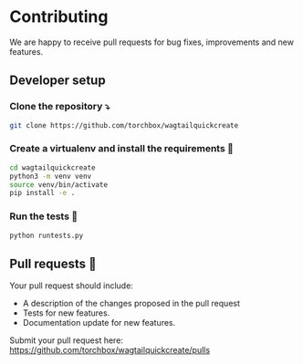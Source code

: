 # Contributing

We are happy to receive pull requests for bug fixes, improvements and new features.

## Developer setup

### Clone the repository ⤵️

```bash
git clone https://github.com/torchbox/wagtailquickcreate
```

### Create a virtualenv and install the requirements 🐍

```bash
cd wagtailquickcreate
python3 -m venv venv
source venv/bin/activate
pip install -e .
```

### Run the tests 🧪

```bash
python runtests.py
```

## Pull requests 🙏

Your pull request should include:

- A description of the changes proposed in the pull request
- Tests for new features.
- Documentation update for new features.

Submit your pull request here: https://github.com/torchbox/wagtailquickcreate/pulls
